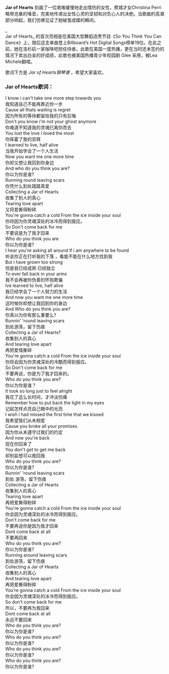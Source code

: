 

**Jar of Hearts** 刻画了一位艰难缓慢地走出情伤的女性，费城才女Christina
Perri略带沧桑的嗓音，完美地传递出女性心灵的坚韧和对负心人的决绝。当歌曲的高潮部分响起，我们仿佛见证了她破茧成蝶的瞬间。

_  
Jar of Hearts_ 的首次亮相是在美国大型舞蹈选秀节目《So You Think You Can
Dance》上，随后这支单曲登上Billboard’s Hot Digital
Songs榜单19位。在此之前，她在洛杉矶一家咖啡吧担任侍者。此歌在美国一度热播，更在当时还未签约的情况下卖出白金的好成绩，此歌也被美国热播青少年校园剧
Glee 采用，被Lea Michele翻唱。

  
歌词下方是 _Jar of Hearts钢琴谱_ ，希望大家喜欢。

### Jar of Hearts歌词：

I know i can't take one more step towards you  
我知道自己不能再靠近你一步  
Cause all thats waiting is regret  
因为所有的等待都留给我的只有后悔  
Don't you know i'm not your ghost anymore  
你难道不知道我的灵魂已离你而去  
You lost the love i loved the most  
你挥霍了我的崇拜  
I learned to live, half alive  
当我开始学会了一个人生活  
Now you want me one more time  
你却又想让我回到你身边  
And who do you think you are?  
你以为你是谁?  
Running round leaving scars  
你凭什么到处践踏真爱  
Collecting a Jar of Hearts  
收集了别人的真心  
Tearing love apart  
又将爱撕得粉碎  
You're gonna catch a cold From the ice inside your soul  
你将因为你灵魂深处的冰冷而得到报应。  
So Don't come back for me  
不要说是为了我才回来  
Who do you think you are  
你以为你是谁?  
I hear you're asking all around If i am anywhere to be found  
听说你正在打听我的下落 ，看能不能在什么地方找到我  
But i have grown too strong  
但是我已经成熟 已经独立  
To ever fall back in your arms  
我不会再被你伪善的怀抱欺骗  
Ive learned to live, half alive  
我已经学会了一个人努力的生活  
And now you want me one more time  
这时候你却想让我回到你的身边  
And Who do you think you are?  
你真以为你有那么重要么?  
Runnin' 'round leaving scars  
到处游荡，留下伤痕  
Collecting a Jar of Hearts?  
收集别人的真心  
And tearing love apart  
再把爱情撕碎  
You're gonna catch a cold From the ice inside your soul  
你将会因为你灵魂深处的冷酷而得到报应。  
So Don't come back for me  
不要再说，你是为了我才回来的。  
Who do you think you are?  
你以为你是谁？  
It took so long just to feel alright  
我花了这么长时间，才冲淡伤痛  
Remember how to put back the light in my eyes  
记起怎样点亮自己眼中的光亮  
I wish i had missed the first time that we kissed  
我希望我们从未相爱  
Cause you broke all your promises  
因为你从未遵守过我们的约定  
And now you're back  
现在你回来了  
You don't get to get me back  
却别妄想可以挽回我  
Who do you think you are?  
你以为你是谁?  
Runnin' 'round leaving scars  
到处 游荡，留下伤痕  
Collecting a Jar of Hearts  
收集别人的真心  
Tearing love apart  
再把爱撕得粉碎  
You're gonna catch a cold From the ice inside your soul  
你会因为灵魂深处的冰冷而得到报应。  
Don't come back for me  
不要再说你是因为我才回来  
Dont come back at all  
不要再回来  
Who do you think you are?  
你以为你是谁?  
Running around leaving scars  
到处游荡，留下伤痕  
Collecting a Jar of Hearts  
收集别人的真心  
And tearing love apart  
再把爱撕得粉碎  
You’re gonna catch a cold From the ice inside your soul  
你会因为灵魂深处的冰冷而得到报应。  
So don’t come back for me  
所以，不要再为我回来  
Dont come back at all  
永远不要回来  
Who do you think you are?  
你以为你是谁?  
Who do you think you are?  
你以为你是谁?  
Who do you think you are?  
你以为你是谁?  
Who do you think you are?  
你以为你是谁?

